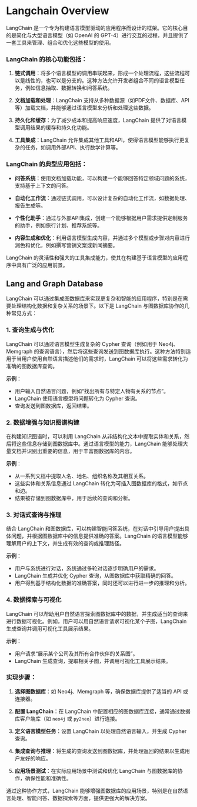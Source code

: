 # Langchain Overview

LangChain 是一个专为构建语言模型驱动的应用程序而设计的框架。它的核心目的是简化与大型语言模型（如 OpenAI 的 GPT-4）进行交互的过程，并且提供了一套工具来管理、组合和优化这些模型的使用。

### LangChain 的核心功能包括：
1. **链式调用**：将多个语言模型的调用串联起来，形成一个处理流程，这些流程可以是线性的，也可以是分支的。这种方法允许开发者组合不同的语言模型任务，例如信息抽取、数据转换和问答系统。

2. **文档加载和处理**：LangChain 支持从多种数据源（如PDF文件、数据库、API等）加载文档，并能够通过语言模型来分析和处理这些数据。

3. **持久化和缓存**：为了减少成本和提高响应速度，LangChain 提供了对语言模型调用结果的缓存和持久化功能。

4. **工具集成**：LangChain 允许集成其他工具和API，使得语言模型能够执行更复杂的任务，如调用外部API、执行数学计算等。

### LangChain 的典型应用包括：

- **问答系统**：使用文档加载功能，可以构建一个能够回答特定领域问题的系统，支持基于上下文的问答。
  
- **自动化工作流**：通过链式调用，可以设计复杂的自动化工作流，如数据处理、报告生成等。

- **个性化助手**：通过与外部API集成，创建一个能够根据用户需求提供定制服务的助手，例如旅行计划、推荐系统等。

- **内容生成和优化**：利用语言模型生成内容，并通过多个模型或步骤对内容进行润色和优化，例如撰写营销文案或新闻摘要。

LangChain 的灵活性和强大的工具集成能力，使其在构建基于语言模型的应用程序中具有广泛的应用前景。

## Lang and Graph Database

LangChain 可以通过集成图数据库来实现更复杂和智能的应用程序，特别是在需要处理结构化数据和复杂关系的场景下。以下是 LangChain 与图数据库协作的几种常见方式：

### 1. **查询生成与优化**
LangChain 可以通过语言模型生成复杂的 Cypher 查询（例如用于 Neo4j、Memgraph 的查询语言），然后将这些查询发送到图数据库执行。这种方法特别适用于当用户使用自然语言描述他们的需求时，LangChain 可以将这些需求转化为准确的图数据库查询。

**示例**：
- 用户输入自然语言问题，例如“找出所有与特定人物有关系的节点”。
- LangChain 使用语言模型将问题转化为 Cypher 查询。
- 查询发送到图数据库，返回结果。

### 2. **数据增强与知识图谱构建**
在构建知识图谱时，可以利用 LangChain 从非结构化文本中提取实体和关系，然后将这些信息存储到图数据库中。通过语言模型的能力，LangChain 能够处理大量文档并识别出重要的信息，用于丰富图数据库的内容。

**示例**：
- 从一系列文档中提取人名、地名、组织名称及其相互关系。
- 这些实体和关系信息通过 LangChain 转化为可插入图数据库的格式，如节点和边。
- 结果被存储到图数据库中，用于后续的查询和分析。

### 3. **对话式查询与推理**
结合 LangChain 和图数据库，可以构建智能问答系统，在对话中引导用户提出具体问题，并根据图数据库中的信息提供准确的答案。LangChain 的语言模型能够理解用户的上下文，并生成有效的查询或推理路径。

**示例**：
- 用户与系统进行对话，系统通过多轮对话逐步明确用户的需求。
- LangChain 生成并优化 Cypher 查询，从图数据库中获取精确的回答。
- 用户得到基于结构化数据的准确答案，同时还可以进行进一步的推理和分析。

### 4. **数据探索与可视化**
LangChain 可以帮助用户自然语言探索图数据库中的数据，并生成适当的查询来进行数据可视化。例如，用户可以用自然语言请求可视化某个子图，LangChain 生成查询并调用可视化工具展示结果。

**示例**：
- 用户请求“展示某个公司及其所有合作伙伴的关系图”。
- LangChain 生成查询，提取相关子图，并调用可视化工具展示结果。

### 实现步骤：
1. **选择图数据库**：如 Neo4j、Memgraph 等，确保数据库提供了适当的 API 或连接器。
  
2. **配置 LangChain**：在 LangChain 中配置相应的图数据库连接，通常通过数据库客户端库（如 `neo4j` 或 `py2neo`）进行连接。

3. **定义语言模型任务**：设置 LangChain 以处理自然语言输入，并生成 Cypher 查询。

4. **集成查询与推理**：将生成的查询发送到图数据库，并处理返回的结果以生成用户友好的响应。

5. **应用场景测试**：在实际应用场景中测试和优化 LangChain 与图数据库的协作，确保性能和准确性。

通过这种协作方式，LangChain 能够增强图数据库的应用场景，特别是在自然语言处理、智能问答、数据探索等方面，提供更强大的解决方案。